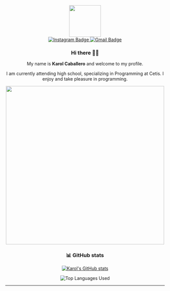 <div align="center">
  
  <div id="header">
    <img src="https://media.giphy.com/media/M9gbBd9nbDrOTu1Mqx/giphy.gif" width="100"/>
  </div>
  
  <div id="badges">
    <a href="https://www.instagram.com/karolc._/">
      <img src="https://img.shields.io/badge/Instagram-red?style=for-the-badge&logo=instagram&logoColor=white" alt="Instagram Badge"/>
    </a>
    <a href="mailto:karolromero139@gmail.com">
      <img src="https://img.shields.io/badge/Gmail-white?style=for-the-badge&logo=gmail&logoColor=red" alt="Gmail Badge"/>
    </a>
  </div>

  ### Hi there 👋🎉

  My name is **Karol Caballero** and welcome to my profile.

  I am currently attending high school, specializing in Programming at Cetis. I enjoy and take pleasure in programming.


  <img src="https://media.giphy.com/media/L8K62iTDkzGX6/giphy.gif" width="500"/>

  ### :bar_chart: GitHub stats

  [![Karol's GitHub stats](https://github-readme-stats.vercel.app/api?username=kalu1549&count_private=true&show_icons=true&theme=dark)](https://github.com/anuraghazra/github-readme-stats)

  ![Top Languages Used](https://github-readme-stats.vercel.app/api/top-langs/?username=kalu1549&show_icons=true&theme=dark)
  
</div>

------
